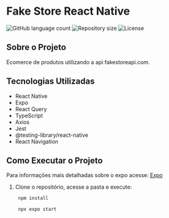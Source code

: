 # Fake Store React Native

![GitHub language count](https://img.shields.io/github/languages/count/Felipe-martins1/fake-store-react-native?color=%2304D361)
![Repository size](https://img.shields.io/github/repo-size/Felipe-martins1/fake-store-react-native)
![License](https://img.shields.io/badge/license-MIT-brightgreen)

## Sobre o Projeto

Ecomerce de produtos utilizando a api fakestoreapi.com.

## Tecnologias Utilizadas

- React Native
- Expo
- React Query
- TypeScript
- Axios
- Jest
- @testing-library/react-native
- React Navigation

## Como Executar o Projeto

Para informações mais detalhadas sobre o expo acesse:
[Expo](https://docs.expo.dev/overview/)

1. Clone o repositório, acesse a pasta e execute:
   ```bash
    npm install
    ```
   ```bash
    npx expo start
    ```
